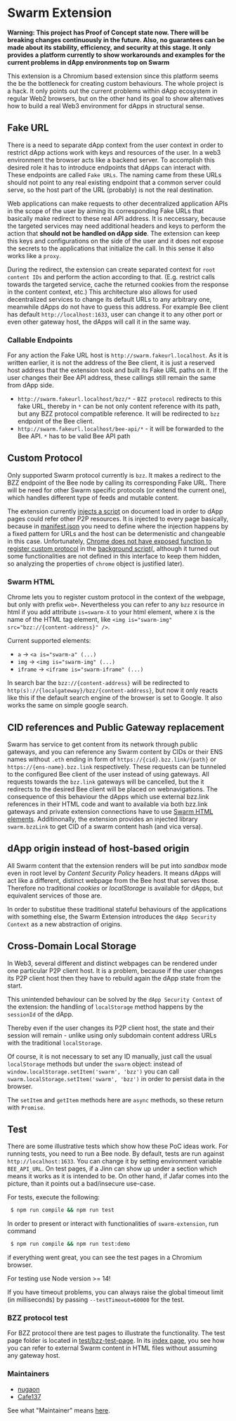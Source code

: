 # Swarm Extension

**Warning: This project has Proof of Concept state now. There will be breaking changes continuously in the future. Also, no guarantees can be made about its stability, efficiency, and security at this stage. It only provides a platform currently to show workarounds and examples for the current problems in dApp environments top on Swarm**

This extension is a Chromium based extension since this platform seems the be the bottleneck for creating custom behaviours.
The whole project is a hack. It only points out the current problems within dApp ecosystem in regular Web2 browsers,
but on the other hand its goal to show alternatives how to build a real Web3 environment for dApps in structural sense.

## Fake URL

There is a need to separate dApp context from the user context in order to restrict dApp actions work with keys and resources of the user.
In a web3 environment the browser acts like a backend server. To accomplish this desired role it has to introduce endpoints that dApps can interact with.
These endpoints are called `Fake URLs`.
The naming came from these URLs should not point to any real existing endpoint that a common server could serve,
so the host part of the URL (probably) is not the real destination.

Web applications can make requests to other decentralized application APIs in the scope of the user
by aiming its corresponding Fake URLs that basically make redirect to these real API address.
It is neccessary, because the targeted services may need additional headers and keys to perform the action that **should not be handled on dApp side**.
The extension can keep this keys and configurations on the side of the user
and it does not expose the secrets to the applications that initialize the call.
In this sense it also works like a `proxy`.

During the redirect, the extension can create separated context for `root content IDs` and perform the action according to that.
(E.g. restrict calls towards the targeted service, cache the returned cookies from the response in the content context, etc.)
This architecture also allows for used decentralized services to change its default URLs to any arbitrary one,
meanwhile dApps do not have to guess this address.
For example Bee client has default `http://localhost:1633`, user can change it to any other port or even other gateway host,
the dApps will call it in the same way.

### Callable Endpoints

For any action the Fake URL host is `http://swarm.fakeurl.localhost`.
As it is written earlier, it is not the address of the Bee client,
it is just a reserved host address that the extension took and built its Fake URL paths on it.
If the user changes their Bee API address, these callings still remain the same from dApp side.

- `http://swarm.fakeurl.localhost/bzz/*` - `BZZ protocol` redirects to this fake URL, thereby in `*` can be not only content reference with its path, but any BZZ protocol compatible reference. It will be redirected to `bzz` endpoint of the Bee client.
- `http://swarm.fakeurl.localhost/bee-api/*` - it will be forwarded to the Bee API. `*` has to be valid Bee API path

## Custom Protocol

Only supported Swarm protocol currently is `bzz`.
It makes a redirect to the BZZ endpoint of the Bee node by calling its corresponding Fake URL.
There will be need for other Swarm specific protocols (or extend the current one), which handles different type of feeds and mutable content.

The extension currently [injects a script](src/contentscript/index.ts) on document load in order to dApp pages could refer other P2P resources.
It is injected to every page basically, because in [manifest.json](manifest.json) you need to define where the injection happens by a fixed pattern for URLs and the host can be determenistic and changeable in this case.
Unfortunately, [Chrome does not have exposed function to register custom protocol](https://raw.githubusercontent.com/DefinitelyTyped/DefinitelyTyped/master/types/chrome/index.d.ts) in the [background script](src/background/index.ts)(, although it turned out some functionalities are not defined in this interface to keep them hidden, so analyzing the properties of `chrome` object is justified later).

### Swarm HTML

Chrome lets you to register custom protocol in the context of the webpage, but only with prefix `web+`.
Nevertheless you can refer to any `bzz` resource in html if you add attribute `is=swarm-X` to your html element, where `X` is the name of the HTML tag element, like `<img is="swarm-img" src="bzz://{content-address}" />`.

Current supported elements:
* `a` -> `<a is="swarm-a" (...)`
* `img` -> `<img is="swarm-img" (...)`
* `iframe` -> `<iframe is="swarm-iframe" (...)`

In search bar the `bzz://{content-address}` will be redirected to `http(s)://{localgateway}/bzz/{content-address}`, but now it only reacts like this if the default search engine of the browser is set to Google. It also works the same on simple google search.

## CID references and Public Gateway replacement

Swarm has service to get content from its network through public gateways, and you can reference any Swarm content by CIDs or their ENS names without `.eth` ending in form of `https://{cid}.bzz.link/{path}` or `https://{ens-name}.bzz.link` respectively.
These requests can be tunneled to the configured Bee client of the user instead of using gateways.
All requests towards the `bzz.link` gateways will be cancelled, but the it redirects to the desired Bee client will be placed on webnavigations.
The consequence of this behaviour the dApps which use external bzz.link references in their HTML code and want to available via both bzz.link gateways and private extension connections have to use [Swarm HTML elements](###-Swarm-HTML).
Additinonally, the extension provides an injected library `swarm.bzzLink` to get CID of a swarm content hash (and vica versa).

## dApp origin instead of host-based origin

All Swarm content that the extension renders will be put into _sandbox_ mode even in root level by _Content Security Policy_ headers.
It means dApps will act like a different, distinct webpage from the Bee host that serves those.
Therefore no traditional _cookies_ or _localStorage_ is available for dApps, but equivalent services of those are.

In order to substitue these traditional stateful behaviours of the applications with something else, the Swarm Extension introduces
the `dApp Security Context` as a new abstraction of origins.

## Cross-Domain Local Storage

In Web3, several different and distinct webpages can be rendered under one particular P2P client host.
It is a problem, because if the user changes its P2P client host then they have to rebuild again the dApp state from the start.

This unintended behaviour can be solved by the `dApp Security Context` of the extension:
the handling of `localStorage` method happens by the `sessionId` of the dApp.

Thereby even if the user changes its P2P client host, the state and their session will remain - unlike using only subdomain content address URLs with the traditional `localStorage`.

Of course, it is not necessary to set any ID manually, just call the usual `localStorage` methods but under the `swarm` object:
instead of `window.localStorage.setItem('swarm', 'bzz')` you can call `swarm.localStorage.setItem('swarm', 'bzz')` in order to persist data in the browser.

The `setItem` and `getItem` methods here are `async` methods, so these return with `Promise`.

## Test

There are some illustrative tests which show how these PoC ideas work.
For running tests, you need to run a Bee node.
By default, tests are run against `http://localhost:1633`. You can change it by setting environment variable `BEE_API_URL`.
On test pages, if a Jinn can show up under a section which means it works as it is intended to be.
On other hand, if Jafar comes into the picture, than it points out a bad/insecure use-case.

For tests, execute the following:

```bash
 $ npm run compile && npm run test
```
In order to present or interact with functionalities of `swarm-extension`, run command
```bash
 $ npm run compile && npm run test:demo
```
if everything went great, you can see the test pages in a Chromium browser.

For testing use Node version >= 14!

If you have timeout problems, you can always raise the global timeout limit (in milliseconds) by passing `--testTimeout=60000` for the test.

### BZZ protocol test

For BZZ protocol there are test pages to illustrate the functionality.
The test page folder is located in [test/bzz-test-page](test/bzz-test-page).
In its [index page](test/bzz-test-page/index.html), you see how you can refer to external Swarm content in HTML files without assuming any gateway host.

### Maintainers

- [nugaon](https://github.com/nugaon)
- [Cafe137](https://github.com/Cafe137)

See what "Maintainer" means [here](https://github.com/ethersphere/repo-maintainer).
